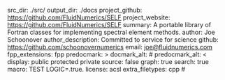 src_dir: ./src/
output_dir: ./docs
project_github: https://github.com/FluidNumerics/SELF
project_website: https://github.com/FluidNumerics/SELF
summary: A portable library of Fortran classes for implementing spectral element methods.
author: Joe Schoonover
author_description: Committed to service for science
github: https://github.com/schoonovernumerics
email: joe@fluidnumerics.com
fpp_extensions: fpp
predocmark: >
docmark_alt: #
predocmark_alt: <
display: public
         protected
         private
source: false
graph: true
search: true
macro: TEST
       LOGIC=.true.
license: acsl
extra_filetypes: cpp #

